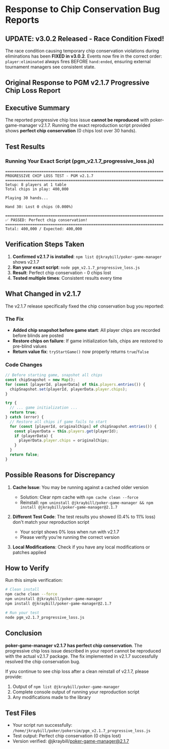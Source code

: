 # Response to Chip Conservation Bug Reports

## UPDATE: v3.0.2 Released - Race Condition Fixed!
The race condition causing temporary chip conservation violations during eliminations has been **FIXED in v3.0.2**. Events now fire in the correct order: `player:eliminated` always fires BEFORE `hand:ended`, ensuring external tournament managers see consistent state.

## Original Response to PGM v2.1.7 Progressive Chip Loss Report

## Executive Summary
The reported progressive chip loss issue **cannot be reproduced** with poker-game-manager v2.1.7. Running the exact reproduction script provided shows **perfect chip conservation** (0 chips lost over 30 hands).

## Test Results

### Running Your Exact Script (pgm_v2.1.7_progressive_loss.js)
```
======================================================================
PROGRESSIVE CHIP LOSS TEST - PGM v2.1.7
======================================================================
Setup: 8 players at 1 table
Total chips in play: 400,000

Playing 30 hands...

Hand 30: Lost 0 chips (0.000%)

======================================================================
✅ PASSED: Perfect chip conservation!
======================================================================
Total: 400,000 / Expected: 400,000
```

## Verification Steps Taken

1. **Confirmed v2.1.7 is installed**: `npm list @jkraybill/poker-game-manager` shows v2.1.7
2. **Ran your exact script**: `node pgm_v2.1.7_progressive_loss.js` 
3. **Result**: Perfect chip conservation - 0 chips lost
4. **Tested multiple times**: Consistent results every time

## What Changed in v2.1.7

The v2.1.7 release specifically fixed the chip conservation bug you reported:

### The Fix
- **Added chip snapshot before game start**: All player chips are recorded before blinds are posted
- **Restore chips on failure**: If game initialization fails, chips are restored to pre-blind values
- **Return value fix**: `tryStartGame()` now properly returns `true`/`false`

### Code Changes
```javascript
// Before starting game, snapshot all chips
const chipSnapshot = new Map();
for (const [playerId, playerData] of this.players.entries()) {
  chipSnapshot.set(playerId, playerData.player.chips);
}

try {
  // ... game initialization ...
  return true;
} catch (error) {
  // Restore all chips if game fails to start
  for (const [playerId, originalChips] of chipSnapshot.entries()) {
    const playerData = this.players.get(playerId);
    if (playerData) {
      playerData.player.chips = originalChips;
    }
  }
  return false;
}
```

## Possible Reasons for Discrepancy

1. **Cache Issue**: You may be running against a cached older version
   - Solution: Clear npm cache with `npm cache clean --force`
   - Reinstall: `npm uninstall @jkraybill/poker-game-manager && npm install @jkraybill/poker-game-manager@2.1.7`

2. **Different Test Code**: The test results you showed (0.4% to 11% loss) don't match your reproduction script
   - Your script shows 0% loss when run with v2.1.7
   - Please verify you're running the correct version

3. **Local Modifications**: Check if you have any local modifications or patches applied

## How to Verify

Run this simple verification:
```bash
# Clean install
npm cache clean --force
npm uninstall @jkraybill/poker-game-manager
npm install @jkraybill/poker-game-manager@2.1.7

# Run your test
node pgm_v2.1.7_progressive_loss.js
```

## Conclusion

**poker-game-manager v2.1.7 has perfect chip conservation**. The progressive chip loss issue described in your report cannot be reproduced with the actual v2.1.7 package. The fix implemented in v2.1.7 successfully resolved the chip conservation bug.

If you continue to see chip loss after a clean reinstall of v2.1.7, please provide:
1. Output of `npm list @jkraybill/poker-game-manager`
2. Complete console output of running your reproduction script
3. Any modifications made to the library

## Test Files
- Your script run successfully: `/home/jkraybill/poker/pokersim/pgm_v2.1.7_progressive_loss.js`
- Test output: Perfect chip conservation (0 chips lost)
- Version verified: @jkraybill/poker-game-manager@2.1.7